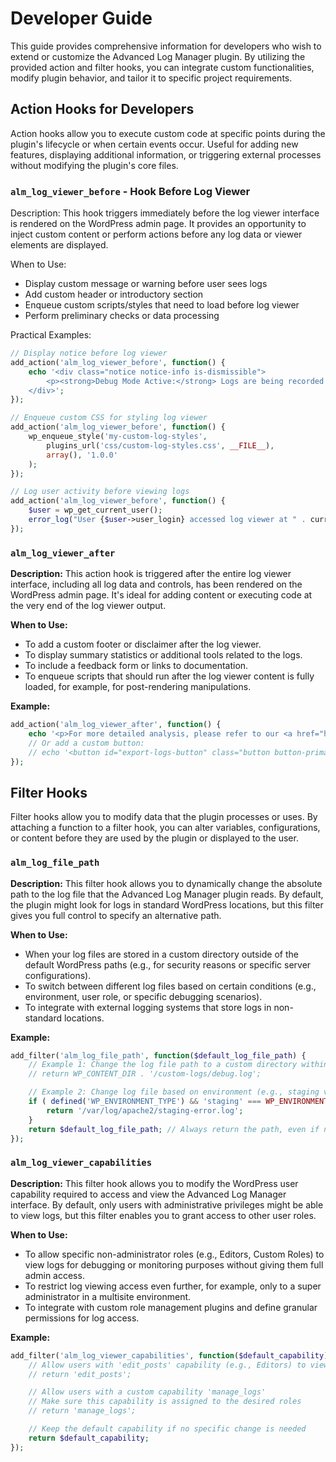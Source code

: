 # Developer Guide

This guide provides comprehensive information for developers who wish to extend or customize the Advanced Log Manager plugin. By utilizing the provided action and filter hooks, you can integrate custom functionalities, modify plugin behavior, and tailor it to specific project requirements.

## Action Hooks for Developers

Action hooks allow you to execute custom code at specific points during the plugin's lifecycle or when certain events occur. Useful for adding new features, displaying additional information, or triggering external processes without modifying the plugin's core files.

### `alm_log_viewer_before` - Hook Before Log Viewer

Description: This hook triggers immediately before the log viewer interface is rendered on the WordPress admin page. It provides an opportunity to inject custom content or perform actions before any log data or viewer elements are displayed.

When to Use:
*   Display custom message or warning before user sees logs
*   Add custom header or introductory section
*   Enqueue custom scripts/styles that need to load before log viewer
*   Perform preliminary checks or data processing

Practical Examples:

```php
// Display notice before log viewer
add_action('alm_log_viewer_before', function() {
    echo '<div class="notice notice-info is-dismissible">
        <p><strong>Debug Mode Active:</strong> Logs are being recorded for troubleshooting.</p>
    </div>';
});

// Enqueue custom CSS for styling log viewer
add_action('alm_log_viewer_before', function() {
    wp_enqueue_style('my-custom-log-styles',
        plugins_url('css/custom-log-styles.css', __FILE__),
        array(), '1.0.0'
    );
});

// Log user activity before viewing logs
add_action('alm_log_viewer_before', function() {
    $user = wp_get_current_user();
    error_log("User {$user->user_login} accessed log viewer at " . current_time('mysql'));
});
```

### `alm_log_viewer_after`

**Description:** This action hook is triggered after the entire log viewer interface, including all log data and controls, has been rendered on the WordPress admin page. It's ideal for adding content or executing code at the very end of the log viewer output.

**When to Use:**
*   To add a custom footer or disclaimer after the log viewer.
*   To display summary statistics or additional tools related to the logs.
*   To include a feedback form or links to documentation.
*   To enqueue scripts that should run after the log viewer content is fully loaded, for example, for post-rendering manipulations.

**Example:**

```php
add_action('alm_log_viewer_after', function() {
    echo '<p>For more detailed analysis, please refer to our <a href="https://example.com/docs/log-analysis" target="_blank">Log Analysis Guide</a>.</p>';
    // Or add a custom button:
    // echo '<button id="export-logs-button" class="button button-primary">Export All Logs</button>';
});
```

## Filter Hooks

Filter hooks allow you to modify data that the plugin processes or uses. By attaching a function to a filter hook, you can alter variables, configurations, or content before they are used by the plugin or displayed to the user.

### `alm_log_file_path`

**Description:** This filter hook allows you to dynamically change the absolute path to the log file that the Advanced Log Manager plugin reads. By default, the plugin might look for logs in standard WordPress locations, but this filter gives you full control to specify an alternative path.

**When to Use:**
*   When your log files are stored in a custom directory outside of the default WordPress paths (e.g., for security reasons or specific server configurations).
*   To switch between different log files based on certain conditions (e.g., environment, user role, or specific debugging scenarios).
*   To integrate with external logging systems that store logs in non-standard locations.

**Example:**

```php
add_filter('alm_log_file_path', function($default_log_file_path) {
    // Example 1: Change the log file path to a custom directory within WP_CONTENT_DIR
    // return WP_CONTENT_DIR . '/custom-logs/debug.log';

    // Example 2: Change log file based on environment (e.g., staging vs. production)
    if ( defined('WP_ENVIRONMENT_TYPE') && 'staging' === WP_ENVIRONMENT_TYPE ) {
        return '/var/log/apache2/staging-error.log';
    }
    return $default_log_file_path; // Always return the path, even if not modified
});
```

### `alm_log_viewer_capabilities`

**Description:** This filter hook allows you to modify the WordPress user capability required to access and view the Advanced Log Manager interface. By default, only users with administrative privileges might be able to view logs, but this filter enables you to grant access to other user roles.

**When to Use:**
*   To allow specific non-administrator roles (e.g., Editors, Custom Roles) to view logs for debugging or monitoring purposes without giving them full admin access.
*   To restrict log viewing access even further, for example, only to a super administrator in a multisite environment.
*   To integrate with custom role management plugins and define granular permissions for log access.

**Example:**

```php
add_filter('alm_log_viewer_capabilities', function($default_capability) {
    // Allow users with 'edit_posts' capability (e.g., Editors) to view the log viewer
    // return 'edit_posts';

    // Allow users with a custom capability 'manage_logs'
    // Make sure this capability is assigned to the desired roles
    // return 'manage_logs';

    // Keep the default capability if no specific change is needed
    return $default_capability;
});
```

